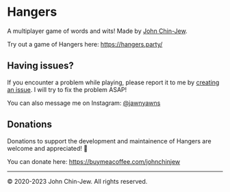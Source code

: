 # Hangers

A multiplayer game of words and wits! Made by [John Chin-Jew](https://jawnyawns.github.io/).

Try out a game of Hangers here: https://hangers.party/

## Having issues?

If you encounter a problem while playing, please report it to me by [creating an issue](https://github.com/jawnyawns/hangers/issues/). I will try to fix the problem ASAP!

You can also message me on Instagram: [@jawnyawns](https://www.instagram.com/jawnyawns/)

## Donations

Donations to support the development and maintainence of Hangers are welcome and appreciated! 💛

You can donate here: https://buymeacoffee.com/johnchinjew

---

© 2020-2023 John Chin-Jew. All rights reserved.
